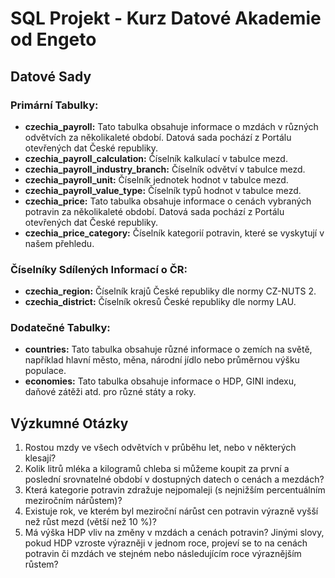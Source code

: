 # SQL Projekt - Kurz Datové Akademie od Engeto

## Datové Sady

### Primární Tabulky:
- **czechia_payroll:** Tato tabulka obsahuje informace o mzdách v různých odvětvích za několikaleté období. Datová sada pochází z Portálu otevřených dat České republiky.
- **czechia_payroll_calculation:** Číselník kalkulací v tabulce mezd.
- **czechia_payroll_industry_branch:** Číselník odvětví v tabulce mezd.
- **czechia_payroll_unit:** Číselník jednotek hodnot v tabulce mezd.
- **czechia_payroll_value_type:** Číselník typů hodnot v tabulce mezd.
- **czechia_price:** Tato tabulka obsahuje informace o cenách vybraných potravin za několikaleté období. Datová sada pochází z Portálu otevřených dat České republiky.
- **czechia_price_category:** Číselník kategorií potravin, které se vyskytují v našem přehledu.

### Číselníky Sdílených Informací o ČR:
- **czechia_region:** Číselník krajů České republiky dle normy CZ-NUTS 2.
- **czechia_district:** Číselník okresů České republiky dle normy LAU.

### Dodatečné Tabulky:
- **countries:** Tato tabulka obsahuje různé informace o zemích na světě, například hlavní město, měna, národní jídlo nebo průměrnou výšku populace.
- **economies:** Tato tabulka obsahuje informace o HDP, GINI indexu, daňové zátěži atd. pro různé státy a roky.

## Výzkumné Otázky

1. Rostou mzdy ve všech odvětvích v průběhu let, nebo v některých klesají?
2. Kolik litrů mléka a kilogramů chleba si můžeme koupit za první a poslední srovnatelné období v dostupných datech o cenách a mezdách?
3. Která kategorie potravin zdražuje nejpomaleji (s nejnižším percentuálním meziročním nárůstem)?
4. Existuje rok, ve kterém byl meziroční nárůst cen potravin výrazně vyšší než růst mezd (větší než 10 %)?
5. Má výška HDP vliv na změny v mzdách a cenách potravin? Jinými slovy, pokud HDP vzroste výrazněji v jednom roce, projeví se to na cenách potravin či mzdách ve stejném nebo následujícím roce výraznějším růstem?

